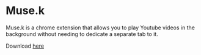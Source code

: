 # Muse.k

Muse.k is a chrome extension that allows you to play Youtube videos in the background without
needing to dedicate a separate tab to it.

Download [here](https://chrome.google.com/webstore/detail/musek/ibjnbedolpobacnenijmhjamclaogjpj) 

